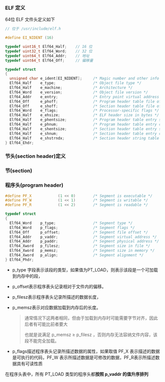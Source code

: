 ### ELF 定义

64位 ELF 文件头定义如下

```c
// 位于 /usr/include/elf.h

#define EI_NIDENT (16)

typedef uint16_t Elf64_Half;	// 16 位
typedef uint32_t Elf64_Word;	// 32 位
typedef uint64_t Elf64_Addr;	// 地址
typedef uint64_t Elf64_Off;		// 偏移量

typedef struct
{
  unsigned char e_ident[EI_NIDENT];     /* Magic number and other info */
  Elf64_Half    e_type;                 /* Object file type */
  Elf64_Half    e_machine;              /* Architecture */
  Elf64_Word    e_version;              /* Object file version */
  Elf64_Addr    e_entry;                /* Entry point virtual address */
  Elf64_Off     e_phoff;                /* Program header table file offset */
  Elf64_Off     e_shoff;                /* Section header table file offset */
  Elf64_Word    e_flags;                /* Processor-specific flags */
  Elf64_Half    e_ehsize;               /* ELF header size in bytes */
  Elf64_Half    e_phentsize;            /* Program header table entry size */
  Elf64_Half    e_phnum;                /* Program header table entry count */
  Elf64_Half    e_shentsize;            /* Section header table entry size */
  Elf64_Half    e_shnum;                /* Section header table entry count */
  Elf64_Half    e_shstrndx;             /* Section header string table index */
} Elf64_Ehdr;
```







### 节头(section header)定义

















### 节(section)





















### 程序头(program header)



```c
#define PF_X            (1 << 0)        /* Segment is executable */
#define PF_W            (1 << 1)        /* Segment is writable */
#define PF_R            (1 << 2)        /* Segment is readable */

typedef struct
{
  Elf64_Word    p_type;                 /* Segment type */
  Elf64_Word    p_flags;                /* Segment flags */
  Elf64_Off     p_offset;               /* Segment file offset */
  Elf64_Addr    p_vaddr;                /* Segment virtual address */
  Elf64_Addr    p_paddr;                /* Segment physical address */
  Elf64_Xword   p_filesz;               /* Segment size in file */
  Elf64_Xword   p_memsz;                /* Segment size in memory */
  Elf64_Xword   p_align;                /* Segment alignment */
} Elf64_Phdr;
```

- p_type 字段表示该段的类型，如果值为PT_LOAD，则表示该段是一个可加载到内存中的段，

- p_offset表示程序表头记录相对于文件内的偏移。

- p_filesz表示程序表头记录所描述的数据长度，

- p_memsz表示对应数据加载到内存后的长度。

  > 通常情况下这两者相同，但由于加载到内存时可能需要字节对齐，因此后者有可能比前者要大
  >
  > 也就是说满足 p_memsz ≥ p_filesz ，否则内存无法容纳文件内容，该段不能完全加载。

- p_flags描述程序表头记录所描述数据的属性，如果取值 PF_X 表示描述的数据是可执行的代码，PF_W 表示所描述数据是可修改的数据，PF_R表示所描述数据具有可读性质

在程序头表中，所有 PT_LOAD 类型的程序头都**按照 p_vaddr 的值升序排列**
